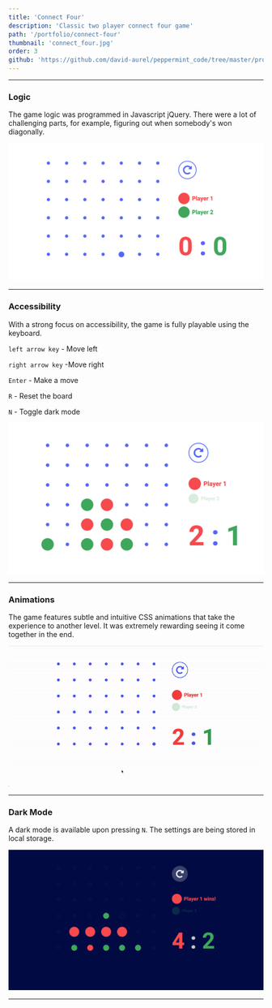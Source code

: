 ```yaml
---
title: 'Connect Four'
description: 'Classic two player connect four game'
path: '/portfolio/connect-four'
thumbnail: 'connect_four.jpg'
order: 3
github: 'https://github.com/david-aurel/peppermint_code/tree/master/projects/connect_four'
---
```


---

### Logic

The game logic was programmed in Javascript jQuery. There were a lot of challenging parts, for example, figuring out when somebody's won diagonally.

![img](./start.png)

---

### Accessibility

With a strong focus on accessibility, the game is fully playable using the keyboard.

`left arrow key` - Move left

`right arrow key` -Move right

`Enter` - Make a move

`R` - Reset the board

`N` - Toggle dark mode

![img](./play.png)

---

### Animations

The game features subtle and intuitive CSS animations that take the experience to another level. It was extremely rewarding seeing it come together in the end.

![img](./win.gif)

---

### Dark Mode

A dark mode is available upon pressing `N`. The settings are being stored in local storage.

![img](./night.png)

---
